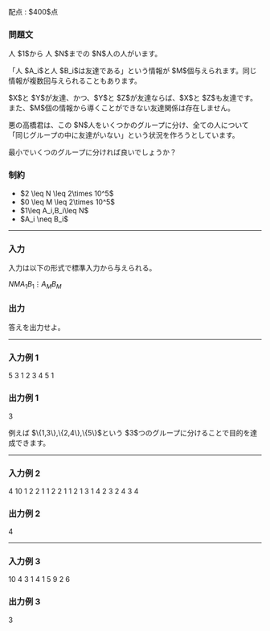 
<div>

<span>

<span>

<p>
配点 : $400$点
</p>

<div>

<section>

### **問題文**

<p>
人 $1$から 人 $N$までの $N$人の人がいます。
</p>

<p>
「人 $A_i$と人 $B_i$は友達である」という情報が $M$個与えられます。同じ情報が複数回与えられることもあります。
</p>

<p>
$X$と $Y$が友達、かつ、$Y$と $Z$が友達ならば、$X$と $Z$も友達です。また、$M$個の情報から導くことができない友達関係は存在しません。
</p>

<p>
悪の高橋君は、この $N$人をいくつかのグループに分け、全ての人について「同じグループの中に友達がいない」という状況を作ろうとしています。
</p>

<p>
最小でいくつのグループに分ければ良いでしょうか？
</p>

</section>

</div>

<div>

<section>

### **制約**

<ul>

<li>
$2 \leq N \leq 2\times 10^5$
</li>

<li>
$0 \leq M \leq 2\times 10^5$
</li>

<li>
$1\leq A_i,B_i\leq N$
</li>

<li>
$A_i \neq B_i$
</li>

</ul>

</section>

</div>

---

<div>

<div>

<section>

### **入力**

<p>
入力は以下の形式で標準入力から与えられる。
</p>

<div>

$N$$M$$A_1$$B_1$$\vdots$$A_M$$B_M$
</div>

</section>

</div>

<div>

<section>

### **出力**

<p>
答えを出力せよ。
</p>

</section>

</div>

</div>

---

<div>

<section>

### **入力例 1**

<div>

5 3
1 2
3 4
5 1

</div>

</section>

</div>

<div>

<section>

### **出力例 1**

<div>

3

</div>

<p>
例えば $\{1,3\},\{2,4\},\{5\}$という $3$つのグループに分けることで目的を達成できます。
</p>

</section>

</div>

---

<div>

<section>

### **入力例 2**

<div>

4 10
1 2
2 1
1 2
2 1
1 2
1 3
1 4
2 3
2 4
3 4

</div>

</section>

</div>

<div>

<section>

### **出力例 2**

<div>

4

</div>

</section>

</div>

---

<div>

<section>

### **入力例 3**

<div>

10 4
3 1
4 1
5 9
2 6

</div>

</section>

</div>

<div>

<section>

### **出力例 3**

<div>

3

</div>

</section>

</div>

</span>

</span>

</div>
